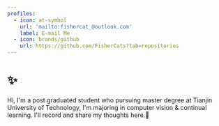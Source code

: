 ```yaml
---
profiles:
  - icon: at-symbol
    url: 'mailto:fishercat_@outlook.com'
    label: E-mail Me
  - icon: brands/github
    url: https://github.com/FisherCats?tab=repositories
---
```


# ✨
Hi, I'm a post graduated student who pursuing master degree at Tianjin University of Technology, I'm majoring in computer vision & continual learning. I'll record and share my thoughts here.📝
